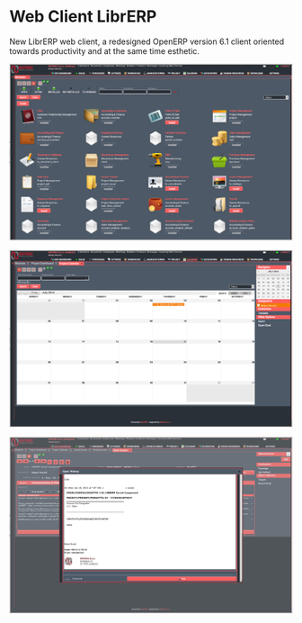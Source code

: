 Web Client LibrERP
==================

New LibrERP web client, a redesigned OpenERP version 6.1 client oriented towards productivity and at the same time esthetic.

![screenshot](https://raw.githubusercontent.com/sysadminmatmoz/screenshots/master/snapshot1.png "Kanban View")

![screenshot](https://raw.githubusercontent.com/sysadminmatmoz/screenshots/master/snapshot2.png "Calendar View")

![screenshot](https://raw.githubusercontent.com/sysadminmatmoz/screenshots/master/snapshot3.png "Issues Messaging History")
